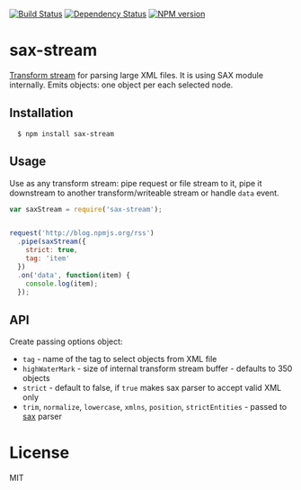 [![Build Status](https://img.shields.io/travis/code42day/sax-stream.svg)](http://travis-ci.org/code42day/sax-stream)
[![Dependency Status](https://img.shields.io/gemnasium/code42day/sax-stream.svg)](https://gemnasium.com/code42day/sax-stream)
[![NPM version](https://img.shields.io/npm/v/sax-stream.svg)](https://www.npmjs.org/package/sax-stream)

# sax-stream

[Transform stream][transform-stream] for parsing large XML files. It is using SAX module internally. Emits objects:
one object per each selected node.

## Installation

	  $ npm install sax-stream


## Usage

Use as any transform stream: pipe request or file stream to it, pipe it downstream to another
transform/writeable stream or handle `data` event.

```javascript
var saxStream = require('sax-stream');


request('http://blog.npmjs.org/rss')
  .pipe(saxStream({
  	strict: true,
    tag: 'item'
  })
  .on('data', function(item) {
    console.log(item);
  });

```

## API

Create passing options object:

- `tag` - name of the tag to select objects from XML file
- `highWaterMark` - size of internal transform stream buffer - defaults to 350 objects
- `strict` - default to false, if `true` makes sax parser to accept valid XML only
- `trim`, `normalize`, `lowercase`, `xmlns`, `position`, `strictEntities` - passed to [sax] parser

# License

MIT

[transform-stream]: http://nodejs.org/api/stream.html#stream_class_stream_transform
[sax]: https://github.com/isaacs/sax-js#arguments